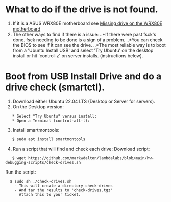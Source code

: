 # What to do if the drive is not found.

1. If it is a ASUS WRX80E motherboard see <A HREF="https://github.com/markwdalton/lambdalabs/blob/main/documentation/motherboards/ASUS-WRX80E/missing-USB-or-drives.md">Missing drive on the WRX80E motherboard</A>
2. The other ways to find if there is a issue:
..*If there were past fsck's done.  fsck needing to be done is a sign of a problem.
..*You can check the BIOS to see if it can see the drive.
..*The most reliable way is to boot from a 'Ubuntu Install USB' and select 'Try Ubuntu' on the desktop install or hit 'control-z' on server installs. (instructions below).


# Boot from USB Install Drive and do a drive check (smartctl).
1. Download either Ubuntu 22.04 LTS (Desktop or Server for servers).
2. On the Desktop version:
```
   * Select "Try Ubuntu" versus install:
   * Open a Terminal (control-alt-t):
```
3. Install smartmontools:
```
   $ sudo apt install smartmontools
```
4. Run a script that will find and check each drive:
Download script:
```
   $ wget https://github.com/markwdalton/lambdalabs/blob/main/hw-debugging-scripts/check-drives.sh
```

Run the script:
```
  $ sudo sh ./check-drives.sh
    - This will create a directory check-drives
    - And tar the results to 'check-drives.tgz'
      Attach this to your ticket.
```

